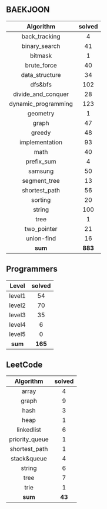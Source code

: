 ## BAEKJOON <a href="https://www.acmicpc.net/user/ki9014" target="_blank"><img src=https://static.solved.ac/tier_small/18.svg width="15"/></a>
|    Algorithm    | solved |
| :-------------: | :----: |
|back_tracking|4|
|binary_search|41|
|bitmask|1|
|brute_force|40|
|data_structure|34|
|dfs&bfs|102|
|divide_and_conquer|28|
|dynamic_programming|123|
|geometry|1|
|graph|47|
|greedy|48|
|implementation|93|
|math|40|
|prefix_sum|4|
|samsung|50|
|segment_tree|13|
|shortest_path|56|
|sorting|20|
|string|100|
|tree|1|
|two_pointer|21|
|union-find|16|
| **sum** | **883**|

## Programmers
|    Level    | solved |
| :-------------: | :----: |
|level1|54|
|level2|70|
|level3|35|
|level4|6|
|level5|0|
| **sum** | **165**|

## LeetCode
|    Algorithm    | solved |
| :-------------: | :----: |
|array|4|
|graph|9|
|hash|3|
|heap|1|
|linkedlist|6|
|priority_queue|1|
|shortest_path|1|
|stack&queue|4|
|string|6|
|tree|7|
|trie|1|
| **sum** | **43**|
